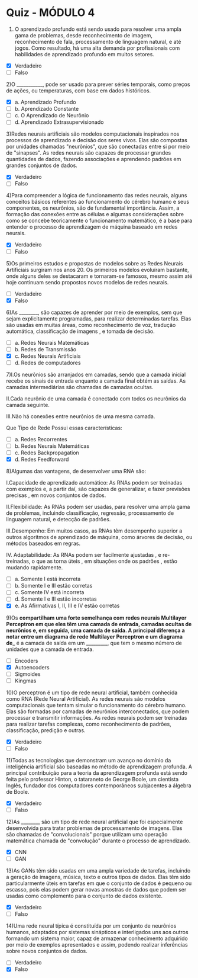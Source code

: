 # Quiz  - MÓDULO 4

1) O aprendizado profundo está sendo usado para resolver uma ampla gama de problemas, desde reconhecimento de imagem, reconhecimento de fala, processamento de linguagem natural, e até jogos. Como resultado, há uma alta demanda por profissionais com habilidades de aprendizado profundo em muitos setores.

- [x] Verdadeiro
- [ ] Falso

2)O ___________,  pode ser usado para prever séries temporais, como preços de ações, ou temperaturas, com base em dados históricos.

- [x] a. Aprendizado Profundo
- [ ] b. Aprendizado Constante
- [ ] c. O Aprendizado de Neurônio
- [ ] d. Aprendizado Extrasupervisionado

3)Redes neurais artificiais são modelos computacionais inspirados nos processos de aprendizado e decisão dos seres vivos. Elas são compostas por unidades chamadas "neurônios", que são conectadas entre si por meio de "sinapses". As redes neurais são capazes de processar grandes quantidades de dados, fazendo associações e aprendendo padrões em grandes conjuntos de dados.

- [x] Verdadeiro
- [ ] Falso

4)Para compreender a lógica de funcionamento das redes neurais, alguns conceitos básicos referentes ao funcionamento do cérebro humano e seus componentes, os neurônios, são de fundamental importância. Assim, a formação das conexões entre as células e algumas considerações sobre como se concebe teoricamente o funcionamento matemático, é a base para entender o processo de aprendizagem de máquina baseado em redes neurais.

- [x] Verdadeiro
- [ ] Falso

5)Os primeiros estudos e propostas de modelos sobre as Redes Neurais Artificiais surgiram nos anos 20. Os primeiros modelos evoluíram bastante, onde alguns deles se destacaram e tornaram-se famosos, mesmo assim até hoje continuam sendo propostos novos modelos de redes neurais.

- [ ] Verdadeiro
- [x] Falso

6)As ________, são capazes de aprender por meio de exemplos, sem que sejam explicitamente programadas, para realizar determinadas tarefas. Elas são usadas em muitas áreas, como reconhecimento de voz, tradução automática, classificação de imagens , e tomada de decisão.

- [ ] a. Redes Neurais Matemáticas
- [ ] b. Redes de Transmissão
- [x] c. Redes Neurais Artificiais
- [ ] d. Redes de computadores

7)I.Os neurônios são arranjados em camadas, sendo que a camada inicial recebe os sinais de entrada enquanto a camada final obtém as saídas. As camadas intermediárias são chamadas de camadas ocultas.

II.Cada neurônio de uma camada é conectado com todos os neurônios da camada seguinte.

III.Não há conexões entre neurônios de uma mesma camada.

Que Tipo de Rede Possui essas características:

- [ ] a. Redes Recorrentes
- [ ] b. Redes Neurais Matemáticas
- [ ] c. Redes Backpropagation
- [x] d. Redes Feedforward

8)Algumas das vantagens, de desenvolver uma RNA são:

I.Capacidade de aprendizado automático: As RNAs podem ser treinadas com exemplos e, a partir daí, são capazes de generalizar, e fazer previsões precisas , em novos conjuntos de dados.

II.Flexibilidade: As RNAs podem ser usadas, para resolver uma ampla gama de problemas, incluindo classificação, regressão, processamento de linguagem natural, e detecção de padrões.

III.Desempenho: Em muitos casos, as RNAs têm desempenho superior a outros algoritmos de aprendizado de máquina, como árvores de decisão, ou métodos baseados em regras.

IV. Adaptabilidade: As RNAs podem ser facilmente ajustadas , e re-treinadas, o que as torna úteis , em situações onde os padrões , estão mudando rapidamente.

- [ ] a. Somente I está incorreta
- [ ] b. Somente I e III estão corretas
- [ ] c. Somente IV está incorreta
- [ ] d. Somente I e III estão incorretas
- [x] e. As Afirmativas I, II, III e IV estão corretas

9)Os __________compartilham uma forte semelhança com redes neurais Multilayer Perceptron em que eles têm uma camada de entrada, camadas ocultas de neurônios e, em seguida, uma camada de saída. A principal diferença a notar entre um diagrama de rede Multilayer Perceptron e um diagrama de___________ é a camada de saída em um _________, que tem o mesmo número de unidades que a camada de entrada.

- [ ] Encoders
- [x] Autoencoders
- [ ] Sigmoides
- [ ] Kingmas

10)O perceptron é um tipo de rede neural artificial, também conhecida como RNA (Rede Neural Artificial). As redes neurais são modelos computacionais que tentam simular o funcionamento do cérebro humano. Elas são formadas por camadas de neurônios interconectados, que podem processar e transmitir informações. As redes neurais podem ser treinadas para realizar tarefas complexas, como reconhecimento de padrões, classificação, predição e outras.

- [x] Verdadeiro
- [ ] Falso

11)Todas as tecnologias que demonstram um avanço no domínio da inteligência artificial são baseadas no método de aprendizagem profunda. A principal contribuição para a teoria da aprendizagem profunda está sendo feita pelo professor Hinton, o tataraneto de George Boole, um cientista Inglês, fundador dos computadores contemporâneos subjacentes a álgebra de Boole.

- [x] Verdadeiro
- [ ] Falso

12)As ________ são um tipo de rede neural artificial que foi especialmente desenvolvida para tratar problemas de processamento de imagens. Elas são chamadas de "convolucionais" porque utilizam uma operação matemática chamada de "convolução" durante o processo de aprendizado.

- [x] CNN
- [ ] GAN

13)As GANs têm sido usadas em uma ampla variedade de tarefas, incluindo a geração de imagens, música, texto e outros tipos de dados. Elas têm sido particularmente úteis em tarefas em que o conjunto de dados é pequeno ou escasso, pois elas podem gerar novas amostras de dados que podem ser usadas como complemento para o conjunto de dados existente.

- [x] Verdadeiro
- [ ] Falso

14)Uma rede neural típica é constituída por um conjunto de neurônios humanos, adaptados por sistemas sinápticos e interligados  uns aos outros formando um sistema maior, capaz de armazenar conhecimento adquirido por meio de exemplos apresentados e assim, podendo realizar inferências sobre novos conjuntos de dados.

- [ ] Verdadeiro
- [x] Falso
